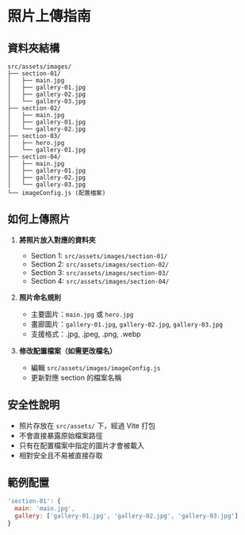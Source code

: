 # 照片上傳指南

## 資料夾結構

```
src/assets/images/
├── section-01/
│   ├── main.jpg
│   ├── gallery-01.jpg
│   ├── gallery-02.jpg
│   └── gallery-03.jpg
├── section-02/
│   ├── main.jpg
│   ├── gallery-01.jpg
│   └── gallery-02.jpg
├── section-03/
│   ├── hero.jpg
│   └── gallery-01.jpg
├── section-04/
│   ├── main.jpg
│   ├── gallery-01.jpg
│   ├── gallery-02.jpg
│   └── gallery-03.jpg
└── imageConfig.js (配置檔案)
```

## 如何上傳照片

1. **將照片放入對應的資料夾**
   - Section 1: `src/assets/images/section-01/`
   - Section 2: `src/assets/images/section-02/`
   - Section 3: `src/assets/images/section-03/`
   - Section 4: `src/assets/images/section-04/`

2. **照片命名規則**
   - 主要圖片：`main.jpg` 或 `hero.jpg`
   - 畫廊圖片：`gallery-01.jpg`, `gallery-02.jpg`, `gallery-03.jpg`
   - 支援格式：.jpg, .jpeg, .png, .webp

3. **修改配置檔案（如需更改檔名）**
   - 編輯 `src/assets/images/imageConfig.js`
   - 更新對應 section 的檔案名稱

## 安全性說明

- 照片存放在 `src/assets/` 下，經過 Vite 打包
- 不會直接暴露原始檔案路徑
- 只有在配置檔案中指定的圖片才會被載入
- 相對安全且不易被直接存取

## 範例配置

```javascript
'section-01': {
  main: 'main.jpg',
  gallery: ['gallery-01.jpg', 'gallery-02.jpg', 'gallery-03.jpg']
}
```
